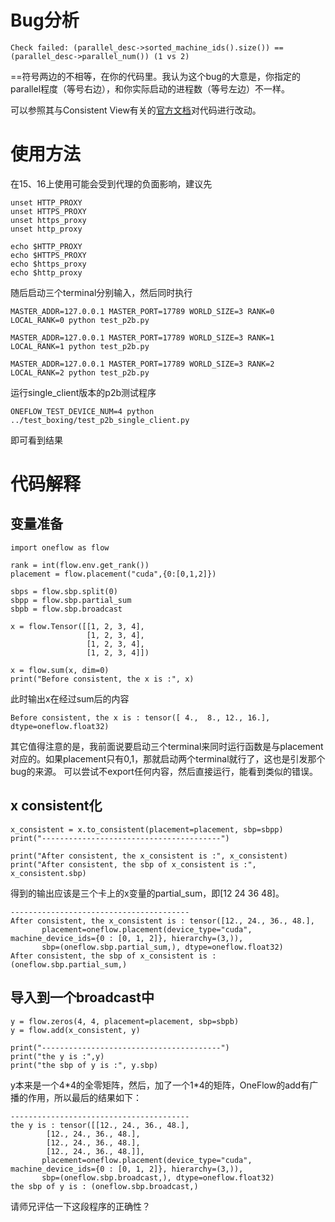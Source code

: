 # Bug分析
```
Check failed: (parallel_desc->sorted_machine_ids().size()) == (parallel_desc->parallel_num()) (1 vs 2)
```
==符号两边的不相等，在你的代码里。我认为这个bug的大意是，你指定的parallel程度（等号右边），和你实际启动的进程数（等号左边）不一样。

可以参照其与Consistent View有关的[官方文档](https://docs.oneflow.org/master/parallelism/03_consistent_tensor.html)对代码进行改动。
# 使用方法
在15、16上使用可能会受到代理的负面影响，建议先
```shell
unset HTTP_PROXY
unset HTTPS_PROXY
unset https_proxy
unset http_proxy

echo $HTTP_PROXY
echo $HTTPS_PROXY
echo $https_proxy
echo $http_proxy
```


随后启动三个terminal分别输入，然后同时执行
```shell
MASTER_ADDR=127.0.0.1 MASTER_PORT=17789 WORLD_SIZE=3 RANK=0 LOCAL_RANK=0 python test_p2b.py
```
```shell
MASTER_ADDR=127.0.0.1 MASTER_PORT=17789 WORLD_SIZE=3 RANK=1 LOCAL_RANK=1 python test_p2b.py
```
```shell
MASTER_ADDR=127.0.0.1 MASTER_PORT=17789 WORLD_SIZE=3 RANK=2 LOCAL_RANK=2 python test_p2b.py
```

运行single_client版本的p2b测试程序
```shell
ONEFLOW_TEST_DEVICE_NUM=4 python ../test_boxing/test_p2b_single_client.py
```

即可看到结果
# 代码解释
## 变量准备
```
import oneflow as flow

rank = int(flow.env.get_rank())
placement = flow.placement("cuda",{0:[0,1,2]})

sbps = flow.sbp.split(0)
sbpp = flow.sbp.partial_sum
sbpb = flow.sbp.broadcast

x = flow.Tensor([[1, 2, 3, 4], 
                 [1, 2, 3, 4], 
                 [1, 2, 3, 4], 
                 [1, 2, 3, 4]])

x = flow.sum(x, dim=0)
print("Before consistent, the x is :", x)
```
此时输出x在经过sum后的内容
```
Before consistent, the x is : tensor([ 4.,  8., 12., 16.], dtype=oneflow.float32)
```
其它值得注意的是，我前面说要启动三个terminal来同时运行函数是与placement对应的。如果placement只有0,1，那就启动两个terminal就行了，这也是引发那个bug的来源。
可以尝试不export任何内容，然后直接运行，能看到类似的错误。
## x consistent化
```
x_consistent = x.to_consistent(placement=placement, sbp=sbpp)
print("----------------------------------------")

print("After consistent, the x_consistent is :", x_consistent)
print("After consistent, the sbp of x_consistent is :", x_consistent.sbp)
```
得到的输出应该是三个卡上的x变量的partial_sum，即[12 24 36 48]。
```
----------------------------------------
After consistent, the x_consistent is : tensor([12., 24., 36., 48.],
       placement=oneflow.placement(device_type="cuda", machine_device_ids={0 : [0, 1, 2]}, hierarchy=(3,)),
       sbp=(oneflow.sbp.partial_sum,), dtype=oneflow.float32)
After consistent, the sbp of x_consistent is : (oneflow.sbp.partial_sum,)
```
## 导入到一个broadcast中
```
y = flow.zeros(4, 4, placement=placement, sbp=sbpb)
y = flow.add(x_consistent, y)

print("----------------------------------------")
print("the y is :",y)
print("the sbp of y is :", y.sbp)
```
y本来是一个4*4的全零矩阵，然后，加了一个1\*4的矩阵，OneFlow的add有广播的作用，所以最后的结果如下：
```
----------------------------------------
the y is : tensor([[12., 24., 36., 48.],
        [12., 24., 36., 48.],
        [12., 24., 36., 48.],
        [12., 24., 36., 48.]],
       placement=oneflow.placement(device_type="cuda", machine_device_ids={0 : [0, 1, 2]}, hierarchy=(3,)),
       sbp=(oneflow.sbp.broadcast,), dtype=oneflow.float32)
the sbp of y is : (oneflow.sbp.broadcast,)
```
请师兄评估一下这段程序的正确性？
